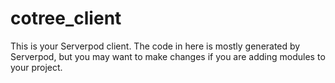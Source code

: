 # cotree_client

This is your Serverpod client. The code in here is mostly generated by
Serverpod, but you may want to make changes if you are adding modules to your
project.
